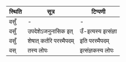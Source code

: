 | स्थिति | सूत्र | टिप्पणी |
| ----- | ------- | ------ |
| वसुँ | - | - |
| वसुँ | उपदेशेऽजनुनासिक इत् | उँ-इत्यस्य इत्संज्ञा |
| वसुँ | शेषात् कर्तरि परस्मैपदम् | इति परस्मैपदम् |
| वस् | तस्य लोपः | इत्संज्ञकस्य लोपः |
